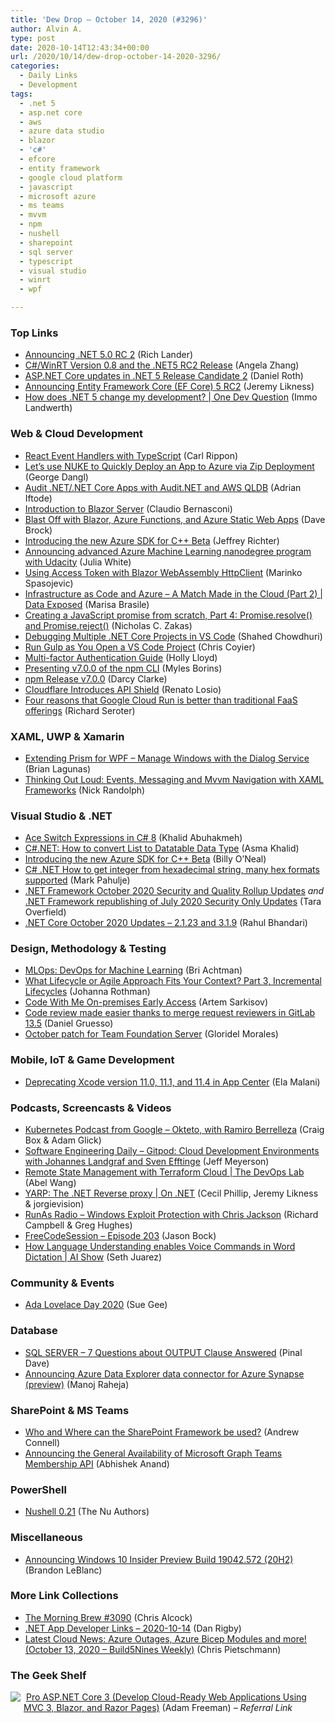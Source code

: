 ```yaml
---
title: 'Dew Drop – October 14, 2020 (#3296)'
author: Alvin A.
type: post
date: 2020-10-14T12:43:34+00:00
url: /2020/10/14/dew-drop-october-14-2020-3296/
categories:
  - Daily Links
  - Development
tags:
  - .net 5
  - asp.net core
  - aws
  - azure data studio
  - blazor
  - 'c#'
  - efcore
  - entity framework
  - google cloud platform
  - javascript
  - microsoft azure
  - ms teams
  - mvvm
  - npm
  - nushell
  - sharepoint
  - sql server
  - typescript
  - visual studio
  - winrt
  - wpf

---
```

### Top Links

  * <a href="https://devblogs.microsoft.com/dotnet/announcing-net-5-0-rc-2/?WT.mc_id=DOP-MVP-4025064" target="_blank" rel="noopener noreferrer">Announcing .NET 5.0 RC 2</a> (Rich Lander)
  * <a href="https://blogs.windows.com/windowsdeveloper/2020/10/13/c-winrt-version-0-8-and-the-net5-rc2-release/?WT.mc_id=WD-MVP-4025064" target="_blank" rel="noopener noreferrer">C#/WinRT Version 0.8 and the .NET5 RC2 Release</a> (Angela Zhang)
  * <a href="https://devblogs.microsoft.com/aspnet/asp-net-core-updates-in-net-5-release-candidate-2/?WT.mc_id=DOP-MVP-4025064" target="_blank" rel="noopener noreferrer">ASP.NET Core updates in .NET 5 Release Candidate 2</a> (Daniel Roth)
  * <a href="https://devblogs.microsoft.com/dotnet/announcing-entity-framework-core-ef-core-5-rc2/?WT.mc_id=DOP-MVP-4025064" target="_blank" rel="noopener noreferrer">Announcing Entity Framework Core (EF Core) 5 RC2</a> (Jeremy Likness)
  * <a href="http://www.youtube.com/watch?v=HTwY7_U4it0" target="_blank" rel="noopener noreferrer">How does .NET 5 change my development? | One Dev Question</a> (Immo Landwerth)



### <a name="web"></a>Web & Cloud Development

  * <a href="https://www.carlrippon.com/React-event-handlers-with-typescript/" target="_blank" rel="noopener noreferrer">React Event Handlers with TypeScript</a> (Carl Rippon)
  * <a href="https://blog.dangl.me/archive/lets-use-nuke-to-quickly-deploy-an-app-to-azure-via-zip-deployment/" target="_blank" rel="noopener noreferrer">Let&#8217;s use NUKE to Quickly Deploy an App to Azure via Zip Deployment</a> (George Dangl)
  * <a href="https://blog.elmah.io/audit-net-core-apps-with-audit-net-and-aws-qldb/" target="_blank" rel="noopener noreferrer">Audit .NET/.NET Core Apps with Audit.NET and AWS QLDB</a> (Adrian Iftode)
  * <a href="https://www.claudiobernasconi.ch/2020/10/14/introduction-to-blazor-server/" target="_blank" rel="noopener noreferrer">Introduction to Blazor Server</a> (Claudio Bernasconi)
  * <a href="https://daveabrock.com/2020/10/13/azure-functions-static-apps-blazor" target="_blank" rel="noopener noreferrer">Blast Off with Blazor, Azure Functions, and Azure Static Web Apps</a> (Dave Brock)
  * <a href="https://devblogs.microsoft.com/azure-sdk/cppintro/?WT.mc_id=DOP-MVP-4025064" target="_blank" rel="noopener noreferrer">Introducing the new Azure SDK for C++ Beta</a> (Jeffrey Richter)
  * <a href="https://azure.microsoft.com/blog/announcing-advanced-azure-machine-learning-nanodegree-program-with-udacity/?WT.mc_id=DOP-MVP-4025064" target="_blank" rel="noopener noreferrer">Announcing advanced Azure Machine Learning nanodegree program with Udacity</a> (Julia White)
  * <a href="https://code-maze.com/using-access-token-with-blazor-webassembly-httpclient/" target="_blank" rel="noopener noreferrer">Using Access Token with Blazor WebAssembly HttpClient</a> (Marinko Spasojevic)
  * <a href="https://channel9.msdn.com/Shows/Data-Exposed/Infrastructure-as-Code-and-Azure--A-Match-Made-in-the-Cloud-Part-2?WT.mc_id=DOP-MVP-4025064" target="_blank" rel="noopener noreferrer">Infrastructure as Code and Azure – A Match Made in the Cloud (Part 2) | Data Exposed</a> (Marisa Brasile)
  * <a href="https://humanwhocodes.com/blog/2020/10/creating-javascript-promise-from-scratch-promise-resolve-reject/" target="_blank" rel="noopener noreferrer">Creating a JavaScript promise from scratch, Part 4: Promise.resolve() and Promise.reject()</a> (Nicholas C. Zakas)
  * <a href="https://wakeupandcode.com/debugging-multiple-net-core-projects-in-vs-code/" target="_blank" rel="noopener noreferrer">Debugging Multiple .NET Core Projects in VS Code</a> (Shahed Chowdhuri)
  * <a href="https://css-tricks.com/run-gulp-as-you-open-a-vs-code-project/" target="_blank" rel="noopener noreferrer">Run Gulp as You Open a VS Code Project</a> (Chris Coyier)
  * <a href="https://auth0.com/blog/multifactor-authentication-mfa/" target="_blank" rel="noopener noreferrer">Multi-factor Authentication Guide</a> (Holly Lloyd)
  * <a href="https://github.blog/2020-10-13-presenting-v7-0-0-of-the-npm-cli/" target="_blank" rel="noopener noreferrer">Presenting v7.0.0 of the npm CLI</a> (Myles Borins)
  * <a href="https://blog.npmjs.org/post/631877012766785536" target="_blank" rel="noopener noreferrer">npm Release v7.0.0</a> (Darcy Clarke)
  * <a href="https://www.infoq.com/news/2020/10/cloudflare-api-shield/?utm_campaign=infoq_content&utm_source=infoq&utm_medium=feed&utm_term=global" target="_blank" rel="noopener noreferrer">Cloudflare Introduces API Shield</a> (Renato Losio)
  * <a href="https://seroter.com/2020/10/13/four-reasons-that-google-cloud-run-is-better-than-traditional-faas-offerings/" target="_blank" rel="noopener noreferrer">Four reasons that Google Cloud Run is better than traditional FaaS offerings</a> (Richard Seroter)



### <a name="silverlight"></a>XAML, UWP & Xamarin

  * <a href="https://brianlagunas.com/extending-prism-for-wpf-manage-windows-with-the-dialog-service/" target="_blank" rel="noopener noreferrer">Extending Prism for WPF – Manage Windows with the Dialog Service</a> (Brian Lagunas)
  * <a href="http://feedproxy.google.com/~r/NicksNetTravels/~3/sWNyGAJz5cE/" target="_blank" rel="noopener noreferrer">Thinking Out Loud: Events, Messaging and Mvvm Navigation with XAML Frameworks</a> (Nick Randolph)



### <a name="dotnet"></a>Visual Studio & .NET

  * <a href="https://khalidabuhakmeh.com/switch-expressions-in-csharp-8" target="_blank" rel="noopener noreferrer">Ace Switch Expressions in C# 8</a> (Khalid Abuhakmeh)
  * <a href="https://www.asmak9.com/2020/10/cnet-how-to-convert-list-to-datatable.html" target="_blank" rel="noopener noreferrer">C#.NET: How to convert List to Datatable Data Type</a> (Asma Khalid)
  * <a href="https://devblogs.microsoft.com/cppblog/introducing-the-new-azure-sdk-for-c-beta/?WT.mc_id=DOP-MVP-4025064" target="_blank" rel="noopener noreferrer">Introducing the new Azure SDK for C++ Beta</a> (Billy O&#8217;Neal)
  * <a href="http://feedproxy.google.com/~r/MetadataConsulting/~3/ypwB604noYA/CSharp-dotNET-How-to-get-integer-from-hexadecimal-string-many-hex-formats-supported.html" target="_blank" rel="noopener noreferrer">C# .NET How to get integer from hexadecimal string, many hex formats supported</a> (Mark Pahulje)
  * <a href="https://devblogs.microsoft.com/dotnet/net-framework-october-2020-security-and-quality-rollup-updates/?WT.mc_id=DOP-MVP-4025064" target="_blank" rel="noopener noreferrer">.NET Framework October 2020 Security and Quality Rollup Updates</a> _and_ <a href="https://devblogs.microsoft.com/dotnet/net-framework-republishing-of-july-2020-security-only-updates/?WT.mc_id=DOP-MVP-4025064" target="_blank" rel="noopener noreferrer">.NET Framework republishing of July 2020 Security Only Updates</a> (Tara Overfield)
  * <a href="https://devblogs.microsoft.com/dotnet/net-core-october-2020/?WT.mc_id=DOP-MVP-4025064" target="_blank" rel="noopener noreferrer">.NET Core October 2020 Updates – 2.1.23 and 3.1.9</a> (Rahul Bhandari)



### <a name="design"></a>Design, Methodology & Testing

  * <a href="https://devblogs.microsoft.com/dotnet/mlops-devops-for-machine-learning/?WT.mc_id=DOP-MVP-4025064" target="_blank" rel="noopener noreferrer">MLOps: DevOps for Machine Learning</a> (Bri Achtman)
  * <a href="http://feedproxy.google.com/~r/ManagingProductDevelopment/~3/Dt3_ZRepZIg/" target="_blank" rel="noopener noreferrer">What Lifecycle or Agile Approach Fits Your Context? Part 3, Incremental Lifecycles</a> (Johanna Rothman)
  * <a href="https://blog.jetbrains.com/blog/2020/10/13/cwm-on-premises-eap/" target="_blank" rel="noopener noreferrer">Code With Me On-premises Early Access</a> (Artem Sarkisov)
  * <a href="https://about.gitlab.com/blog/2020/10/13/merge-request-reviewers/" target="_blank" rel="noopener noreferrer">Code review made easier thanks to merge request reviewers in GitLab 13.5</a> (Daniel Gruesso)
  * <a href="https://devblogs.microsoft.com/devops/october-patch-for-team-foundation-server/?WT.mc_id=DOP-MVP-4025064" target="_blank" rel="noopener noreferrer">October patch for Team Foundation Server</a> (Gloridel Morales)



### <a name="mobile"></a>Mobile, IoT & Game Development

  * <a href="https://devblogs.microsoft.com/appcenter/deprecating-xcode-version-11-0-11-1-and-11-4-in-app-center/?WT.mc_id=DOP-MVP-4025064" target="_blank" rel="noopener noreferrer">Deprecating Xcode version 11.0, 11.1, and 11.4 in App Center</a> (Ela Malani)



### <a name="podcasts"></a>Podcasts, Screencasts & Videos

  * <a href="https://kubernetespodcast.com/episode/125-okteto/" target="_blank" rel="noopener noreferrer">Kubernetes Podcast from Google &#8211; Okteto, with Ramiro Berrelleza</a> (Craig Box & Adam Glick)
  * <a href="https://softwareengineeringdaily.com/2020/10/14/gitpod-cloud-development-environments-with-johannes-landgraf-and-sven-efftinge/?utm_source=rss&utm_medium=rss&utm_campaign=gitpod-cloud-development-environments-with-johannes-landgraf-and-sven-efftinge" target="_blank" rel="noopener noreferrer">Software Engineering Daily &#8211; Gitpod: Cloud Development Environments with Johannes Landgraf and Sven Efftinge</a> (Jeff Meyerson)
  * <a href="https://channel9.msdn.com/Shows/DevOps-Lab/Remote-State-Management-with-Terraform-Cloud?WT.mc_id=DOP-MVP-4025064" target="_blank" rel="noopener noreferrer">Remote State Management with Terraform Cloud | The DevOps Lab</a> (Abel Wang)
  * <a href="https://channel9.msdn.com/Shows/On-NET/YARP-The-NET-Reverse-proxy?WT.mc_id=DOP-MVP-4025064" target="_blank" rel="noopener noreferrer">YARP: The .NET Reverse proxy | On .NET</a> (Cecil Phillip, Jeremy Likness & jorgievision)
  * <a href="http://feedproxy.google.com/~r/RunaAsRadioWma/~3/PBIq7shc0cU/default.aspx" target="_blank" rel="noopener noreferrer">RunAs Radio &#8211; Windows Exploit Protection with Chris Jackson</a> (Richard Campbell & Greg Hughes)
  * <a href="http://www.youtube.com/watch?v=p8Z9RkcRjtI" target="_blank" rel="noopener noreferrer">FreeCodeSession &#8211; Episode 203</a> (Jason Bock)
  * <a href="https://channel9.msdn.com/Shows/AI-Show/How-Language-Understanding-enables-Voice-Commands-in-Word-Dictation?WT.mc_id=DOP-MVP-4025064" target="_blank" rel="noopener noreferrer">How Language Understanding enables Voice Commands in Word Dictation | AI Show</a> (Seth Juarez)



### <a name="events"></a>Community & Events

  * <a href="http://www.i-programmer.info/news/150-training-a-education/14066-ada-lovelace-day-2020.html" target="_blank" rel="noopener noreferrer">Ada Lovelace Day 2020</a> (Sue Gee)



### <a name="sql"></a>Database

  * <a href="https://blog.sqlauthority.com/2020/10/14/sql-server-7-questions-about-output-clause-answered/?utm_source=rss&utm_medium=rss&utm_campaign=sql-server-7-questions-about-output-clause-answered" target="_blank" rel="noopener noreferrer">SQL SERVER – 7 Questions about OUTPUT Clause Answered</a> (Pinal Dave)
  * <a href="https://techcommunity.microsoft.com/t5/azure-data-explorer/announcing-azure-data-explorer-data-connector-for-azure-synapse/ba-p/1743868?WT.mc_id=DOP-MVP-4025064" target="_blank" rel="noopener noreferrer">Announcing Azure Data Explorer data connector for Azure Synapse (preview)</a> (Manoj Raheja)



### <a name="sp"></a>SharePoint & MS Teams

  * <a href="http://feedproxy.google.com/~r/AndrewConnell/~3/CwESeF6h20M/" target="_blank" rel="noopener noreferrer">Who and Where can the SharePoint Framework be used?</a> (Andrew Connell)
  * <a href="https://developer.microsoft.com/en-us/microsoft-teams/blogs/announcing-the-general-availability-of-microsoft-graph-teams-membership-api/?WT.mc_id=DOP-MVP-4025064" target="_blank" rel="noopener noreferrer">Announcing the General Availability of Microsoft Graph Teams Membership API</a> (Abhishek Anand)



### <a name="ps"></a>PowerShell

  * <a href="https://www.nushell.sh/blog/2020/10/13/nushell_0_21.html" target="_blank" rel="noopener noreferrer">Nushell 0.21</a> (The Nu Authors)



### <a name="misc"></a>Miscellaneous

  * <a href="https://blogs.windows.com/windows-insider/2020/10/13/announcing-windows-10-insider-preview-build-19042-572-20h2/?WT.mc_id=WD-MVP-4025064" target="_blank" rel="noopener noreferrer">Announcing Windows 10 Insider Preview Build 19042.572 (20H2)</a> (Brandon LeBlanc)



### <a name="links"></a>More Link Collections

  * <a href="http://feedproxy.google.com/~r/ReflectivePerspective/~3/NdEiRe0OnkQ/" target="_blank" rel="noopener noreferrer">The Morning Brew #3090</a> (Chris Alcock)
  * <a href="https://links.danrigby.com/2020/10/app-developer-links-2020-10-14/" target="_blank" rel="noopener noreferrer">.NET App Developer Links &#8211; 2020-10-14</a> (Dan Rigby)
  * <a href="https://build5nines.com/latest-cloud-news-azure-outages-azure-bicep-modules-and-more-october-13-2020-build5nines-weekly/" target="_blank" rel="noopener noreferrer">Latest Cloud News: Azure Outages, Azure Bicep Modules and more! (October 13, 2020 – Build5Nines Weekly)</a> (Chris Pietschmann)



### <a name="shelf"></a>The Geek Shelf

<a href="https://www.amazon.com/Pro-ASP-NET-Core-Cloud-Ready-Applications/dp/1484254392/?tag=amavin-20" target="_blank" rel="noopener noreferrer"><img decoding="async" align="left" style="margin: 0px 5px 10px 0px; border: 0px currentcolor; border-image: none; float: left; display: inline; background-image: none;" src="https://m.media-amazon.com/images/I/61i12oTPqVL._AC_UY218_.jpg" border="0" /></a>&nbsp;<a href="https://www.amazon.com/Pro-ASP-NET-Core-Cloud-Ready-Applications/dp/1484254392/?tag=amavin-20" target="_blank" rel="noopener noreferrer">Pro ASP.NET Core 3 (Develop Cloud-Ready Web Applications Using MVC 3, Blazor, and Razor Pages)</a> (Adam Freeman) _&#8211; Referral Link_